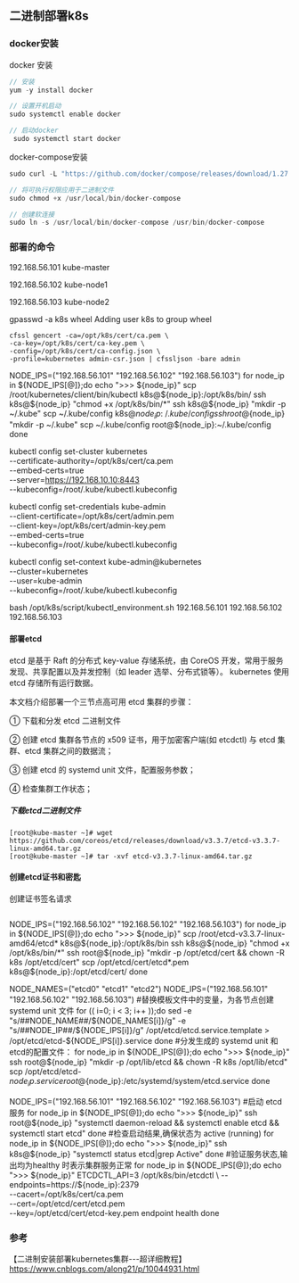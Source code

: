 ## 二进制部署k8s


### docker安装

docker 安装
```go
// 安装
yum -y install docker

// 设置开机启动
sudo systemctl enable docker

// 启动docker 
 sudo systemctl start docker
```

docker-compose安装  

```go
sudo curl -L "https://github.com/docker/compose/releases/download/1.27.4/docker-compose-$(uname -s)-$(uname -m)" -o /usr/local/bin/docker-compose

// 将可执行权限应用于二进制文件
sudo chmod +x /usr/local/bin/docker-compose

// 创建软连接
sudo ln -s /usr/local/bin/docker-compose /usr/bin/docker-compose
```


### 部署的命令


192.168.56.101 kube-master

192.168.56.102 kube-node1

192.168.56.103 kube-node2


gpasswd -a k8s wheel Adding user k8s to group wheel




``````
cfssl gencert -ca=/opt/k8s/cert/ca.pem \
-ca-key=/opt/k8s/cert/ca-key.pem \
-config=/opt/k8s/cert/ca-config.json \
-profile=kubernetes admin-csr.json | cfssljson -bare admin
``````





NODE_IPS=("192.168.56.101" "192.168.56.102" "192.168.56.103")
for node_ip in ${NODE_IPS[@]};do
    echo ">>> ${node_ip}"
    scp /root/kubernetes/client/bin/kubectl k8s@${node_ip}:/opt/k8s/bin/
    ssh k8s@${node_ip} "chmod +x /opt/k8s/bin/*"
    ssh k8s@${node_ip} "mkdir -p ~/.kube"
    scp ~/.kube/config k8s@${node_ip}:~/.kube/config
    ssh root@${node_ip} "mkdir -p ~/.kube"
    scp ~/.kube/config root@${node_ip}:~/.kube/config
done



kubectl config set-cluster kubernetes \
--certificate-authority=/opt/k8s/cert/ca.pem \
--embed-certs=true \
--server=https://192.168.10.10:8443 \
--kubeconfig=/root/.kube/kubectl.kubeconfig




 kubectl config set-credentials kube-admin \
--client-certificate=/opt/k8s/cert/admin.pem \
--client-key=/opt/k8s/cert/admin-key.pem \
--embed-certs=true \
--kubeconfig=/root/.kube/kubectl.kubeconfig



kubectl config set-context kube-admin@kubernetes \
--cluster=kubernetes \
--user=kube-admin \
--kubeconfig=/root/.kube/kubectl.kubeconfig



bash /opt/k8s/script/kubectl_environment.sh 192.168.56.101 192.168.56.102 192.168.56.103





#### 部署etcd

etcd 是基于 Raft 的分布式 key-value 存储系统，由 CoreOS 开发，常用于服务发现、共享配置以及并发控制（如 leader 选举、分布式锁等）。
kubernetes 使用 etcd 存储所有运行数据。  

本文档介绍部署一个三节点高可用 etcd 集群的步骤：  

① 下载和分发 etcd 二进制文件  

② 创建 etcd 集群各节点的 x509 证书，用于加密客户端(如 etcdctl) 与 etcd 集群、etcd 集群之间的数据流；  

③ 创建 etcd 的 systemd unit 文件，配置服务参数；  

④ 检查集群工作状态；  


##### 下载etcd二进制文件

```
[root@kube-master ~]# wget https://github.com/coreos/etcd/releases/download/v3.3.7/etcd-v3.3.7-linux-amd64.tar.gz
[root@kube-master ~]# tar -xvf etcd-v3.3.7-linux-amd64.tar.gz
```

#### 创建etcd证书和密匙

创建证书签名请求

````

````
NODE_IPS=("192.168.56.102" "192.168.56.102" "192.168.56.103")
for node_ip in ${NODE_IPS[@]};do
        echo ">>> ${node_ip}"
        scp /root/etcd-v3.3.7-linux-amd64/etcd* k8s@${node_ip}:/opt/k8s/bin
        ssh k8s@${node_ip} "chmod +x /opt/k8s/bin/*"
        ssh root@${node_ip} "mkdir -p /opt/etcd/cert && chown -R k8s /opt/etcd/cert"
        scp /opt/etcd/cert/etcd*.pem k8s@${node_ip}:/opt/etcd/cert/
done



NODE_NAMES=("etcd0" "etcd1" "etcd2")
NODE_IPS=("192.168.56.101" "192.168.56.102" "192.168.56.103")
#替换模板文件中的变量，为各节点创建 systemd unit 文件
for (( i=0; i < 3; i++ ));do
        sed -e "s/##NODE_NAME##/${NODE_NAMES[i]}/g" -e "s/##NODE_IP##/${NODE_IPS[i]}/g" /opt/etcd/etcd.service.template > /opt/etcd/etcd-${NODE_IPS[i]}.service
done
#分发生成的 systemd unit 和etcd的配置文件：
for node_ip in ${NODE_IPS[@]};do
        echo ">>> ${node_ip}"
        ssh root@${node_ip} "mkdir -p /opt/lib/etcd && chown -R k8s /opt/lib/etcd"
        scp /opt/etcd/etcd-${node_ip}.service root@${node_ip}:/etc/systemd/system/etcd.service
done



NODE_IPS=("192.168.56.101" "192.168.56.102" "192.168.56.103")
#启动 etcd 服务
for node_ip in ${NODE_IPS[@]};do
        echo ">>> ${node_ip}"
        ssh root@${node_ip} "systemctl daemon-reload && systemctl enable etcd && systemctl start etcd"
done
#检查启动结果,确保状态为 active (running)
for node_ip in ${NODE_IPS[@]};do
        echo ">>> ${node_ip}"
        ssh k8s@${node_ip} "systemctl status etcd|grep Active"
done
#验证服务状态,输出均为healthy 时表示集群服务正常
for node_ip in ${NODE_IPS[@]};do
        echo ">>> ${node_ip}"
        ETCDCTL_API=3 /opt/k8s/bin/etcdctl \
--endpoints=https://${node_ip}:2379 \
--cacert=/opt/k8s/cert/ca.pem \
--cert=/opt/etcd/cert/etcd.pem \
--key=/opt/etcd/cert/etcd-key.pem endpoint health
done 




### 参考
【二进制安装部署kubernetes集群---超详细教程】https://www.cnblogs.com/along21/p/10044931.html